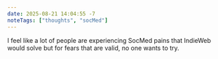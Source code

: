 ```yaml
---
date: 2025-08-21 14:04:55 -7
noteTags: ["thoughts", "socMed"]
---
```

I feel like a lot of people are experiencing SocMed pains that IndieWeb would solve but for fears that are valid, no one wants to try.